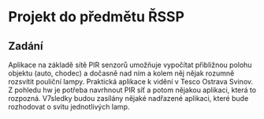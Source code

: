 # Projekt do předmětu ŘSSP

## Zadání
Aplikace na základě sítě PIR senzorů umožňuje vypočítat přibližnou polohu objektu
(auto, chodec) a dočasně nad ním a kolem něj nějak rozumně rozsvítit pouliční
lampy. Praktická aplikace k vidění v Tesco Ostrava Svinov. Z pohledu hw je potřeba
navrhnout PIR síť a potom nějakou aplikaci, která to rozpozná. V7sledky budou
zasílány nějaké nadřazené aplikaci, které bude rozhodovat o svitu jednotlivých lamp.
